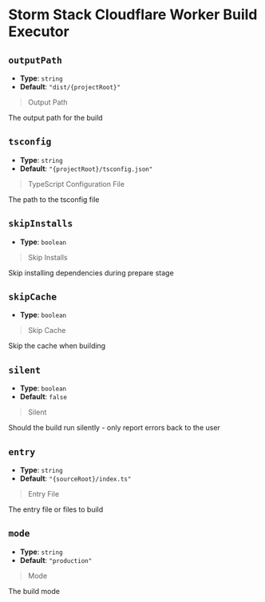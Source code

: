 
<!-- Generated by @storm-software/untyped -->
<!-- Do not edit this file directly -->

# Storm Stack Cloudflare Worker Build Executor

## `outputPath`
- **Type**: `string`
- **Default**: `"dist/{projectRoot}"`

> Output Path


The output path for the build


## `tsconfig`
- **Type**: `string`
- **Default**: `"{projectRoot}/tsconfig.json"`

> TypeScript Configuration File


The path to the tsconfig file


## `skipInstalls`
- **Type**: `boolean`

> Skip Installs


Skip installing dependencies during prepare stage


## `skipCache`
- **Type**: `boolean`

> Skip Cache


Skip the cache when building


## `silent`
- **Type**: `boolean`
- **Default**: `false`

> Silent


Should the build run silently - only report errors back to the user


## `entry`
- **Type**: `string`
- **Default**: `"{sourceRoot}/index.ts"`

> Entry File


The entry file or files to build


## `mode`
- **Type**: `string`
- **Default**: `"production"`

> Mode


The build mode


